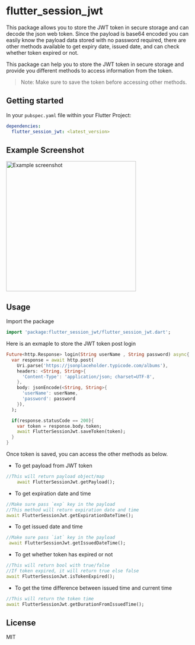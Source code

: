<!--
This README describes the package. If you publish this package to pub.dev,
this README's contents appear on the landing page for your package.

For information about how to write a good package README, see the guide for
[writing package pages](https://dart.dev/guides/libraries/writing-package-pages).

For general information about developing packages, see the Dart guide for
[creating packages](https://dart.dev/guides/libraries/create-library-packages)
and the Flutter guide for
[developing packages and plugins](https://flutter.dev/developing-packages).
-->

# flutter_session_jwt

This package allows you to store the JWT token in secure storage and can decode the json web token. Since the payload is base64 encoded you can easily know the payload data stored with no password required, there are other methods available to get expiry date, issued date, and can check whether token expired or not.

This package can help you to store the JWT token in secure storage and provide you different methods to access information from the token.

> Note: Make sure to save the token before accessing other methods.

## Getting started

In your `pubspec.yaml` file within your Flutter Project:

```yaml
dependencies:
  flutter_session_jwt: <latest_version>
```

## Example Screenshot

<img src="https://github.com/karthik-gowda/flutter_session_jwt/blob/main/assets/example.png" width="350" title="Example screenshot"/>

## Usage

Import the package

```dart
import 'package:flutter_session_jwt/flutter_session_jwt.dart';
```

Here is an exmaple to store the JWT token post login

```dart
Future<http.Response> login(String userName , String password) async{
  var response = await http.post(
    Uri.parse('https://jsonplaceholder.typicode.com/albums'),
    headers: <String, String>{
      'Content-Type': 'application/json; charset=UTF-8',
    },
    body: jsonEncode(<String, String>{
      'userName': userName,
      'password': password
    }),
  );

  if(response.statusCode == 200){
    var token = response.body.token;
    await FlutterSessionJwt.saveToken(token);
  }
}
```

Once token is saved, you can access the other methods as below.

- To get payload from JWT token

```dart
//This will return payload object/map
    await FlutterSessionJwt.getPayload();
```

- To get expiration date and time

```dart
//Make sure pass `exp` key in the payload
//This method will return expiration date and time
await FlutterSessionJwt.getExpirationDateTime();
```

- To get issued date and time

```dart
//Make sure pass `iat` key in the payload
 await FlutterSessionJwt.getIssuedDateTime();
```

- To get whether token has expired or not

```dart
//This will return bool with true/false
//If token expired, it will return true else false
await FlutterSessionJwt.isTokenExpired();
```

- To get the time difference between issued time and current time

```dart
//This will return the token time
await FlutterSessionJwt.getDurationFromIssuedTime();
```

## License

MIT
